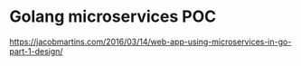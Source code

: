 # Golang microservices POC

https://jacobmartins.com/2016/03/14/web-app-using-microservices-in-go-part-1-design/
